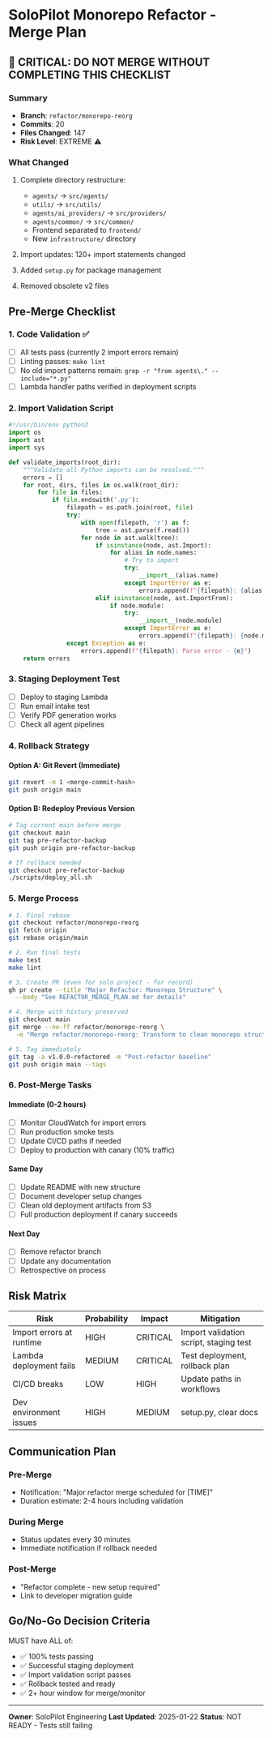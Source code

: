 # SoloPilot Monorepo Refactor - Merge Plan

## 🚨 CRITICAL: DO NOT MERGE WITHOUT COMPLETING THIS CHECKLIST

### Summary
- **Branch**: `refactor/monorepo-reorg`
- **Commits**: 20 
- **Files Changed**: 147
- **Risk Level**: EXTREME ⚠️

### What Changed
1. Complete directory restructure:
   - `agents/` → `src/agents/`
   - `utils/` → `src/utils/`
   - `agents/ai_providers/` → `src/providers/`
   - `agents/common/` → `src/common/`
   - Frontend separated to `frontend/`
   - New `infrastructure/` directory

2. Import updates: 120+ import statements changed
3. Added `setup.py` for package management
4. Removed obsolete v2 files

## Pre-Merge Checklist

### 1. Code Validation ✅
- [ ] All tests pass (currently 2 import errors remain)
- [ ] Linting passes: `make lint`
- [ ] No old import patterns remain: `grep -r "from agents\." --include="*.py"`
- [ ] Lambda handler paths verified in deployment scripts

### 2. Import Validation Script
```python
#!/usr/bin/env python3
import os
import ast
import sys

def validate_imports(root_dir):
    """Validate all Python imports can be resolved."""
    errors = []
    for root, dirs, files in os.walk(root_dir):
        for file in files:
            if file.endswith('.py'):
                filepath = os.path.join(root, file)
                try:
                    with open(filepath, 'r') as f:
                        tree = ast.parse(f.read())
                    for node in ast.walk(tree):
                        if isinstance(node, ast.Import):
                            for alias in node.names:
                                # Try to import
                                try:
                                    __import__(alias.name)
                                except ImportError as e:
                                    errors.append(f"{filepath}: {alias.name} - {e}")
                        elif isinstance(node, ast.ImportFrom):
                            if node.module:
                                try:
                                    __import__(node.module)
                                except ImportError as e:
                                    errors.append(f"{filepath}: {node.module} - {e}")
                except Exception as e:
                    errors.append(f"{filepath}: Parse error - {e}")
    return errors
```

### 3. Staging Deployment Test
- [ ] Deploy to staging Lambda
- [ ] Run email intake test
- [ ] Verify PDF generation works
- [ ] Check all agent pipelines

### 4. Rollback Strategy

#### Option A: Git Revert (Immediate)
```bash
git revert -m 1 <merge-commit-hash>
git push origin main
```

#### Option B: Redeploy Previous Version
```bash
# Tag current main before merge
git checkout main
git tag pre-refactor-backup
git push origin pre-refactor-backup

# If rollback needed
git checkout pre-refactor-backup
./scripts/deploy_all.sh
```

### 5. Merge Process

```bash
# 1. Final rebase
git checkout refactor/monorepo-reorg
git fetch origin
git rebase origin/main

# 2. Run final tests
make test
make lint

# 3. Create PR (even for solo project - for record)
gh pr create --title "Major Refactor: Monorepo Structure" \
  --body "See REFACTOR_MERGE_PLAN.md for details"

# 4. Merge with history preserved
git checkout main
git merge --no-ff refactor/monorepo-reorg \
  -m "Merge refactor/monorepo-reorg: Transform to clean monorepo structure"

# 5. Tag immediately
git tag -a v1.0.0-refactored -m "Post-refactor baseline"
git push origin main --tags
```

### 6. Post-Merge Tasks

#### Immediate (0-2 hours)
- [ ] Monitor CloudWatch for import errors
- [ ] Run production smoke tests
- [ ] Update CI/CD paths if needed
- [ ] Deploy to production with canary (10% traffic)

#### Same Day
- [ ] Update README with new structure
- [ ] Document developer setup changes
- [ ] Clean old deployment artifacts from S3
- [ ] Full production deployment if canary succeeds

#### Next Day
- [ ] Remove refactor branch
- [ ] Update any documentation
- [ ] Retrospective on process

## Risk Matrix

| Risk | Probability | Impact | Mitigation |
|------|-------------|---------|------------|
| Import errors at runtime | HIGH | CRITICAL | Import validation script, staging test |
| Lambda deployment fails | MEDIUM | CRITICAL | Test deployment, rollback plan |
| CI/CD breaks | LOW | HIGH | Update paths in workflows |
| Dev environment issues | HIGH | MEDIUM | setup.py, clear docs |

## Communication Plan

### Pre-Merge
- Notification: "Major refactor merge scheduled for [TIME]"
- Duration estimate: 2-4 hours including validation

### During Merge
- Status updates every 30 minutes
- Immediate notification if rollback needed

### Post-Merge
- "Refactor complete - new setup required"
- Link to developer migration guide

## Go/No-Go Decision Criteria

MUST have ALL of:
- ✅ 100% tests passing
- ✅ Successful staging deployment
- ✅ Import validation script passes
- ✅ Rollback tested and ready
- ✅ 2+ hour window for merge/monitor

---

**Owner**: SoloPilot Engineering
**Last Updated**: 2025-01-22
**Status**: NOT READY - Tests still failing